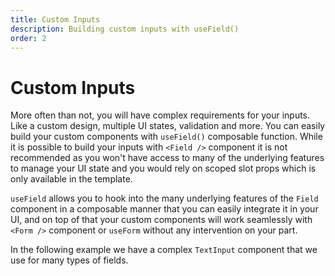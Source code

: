```yaml
---
title: Custom Inputs
description: Building custom inputs with useField()
order: 2
---
```


# Custom Inputs

More often than not, you will have complex requirements for your inputs. Like a custom design, multiple UI states, validation and more. You can easily build your custom components with `useField()` composable function. While it is possible to build your inputs with `<Field />` component it is not recommended as you won't have access to many of the underlying features to manage your UI state and you would rely on scoped slot props which is only available in the template.

`useField` allows you to hook into the many underlying features of the `Field` component in a composable manner that you can easily integrate it in your UI, and on top of that your custom components will work seamlessly with `<Form />` component or `useForm` without any intervention on your part.

In the following example we have a complex `TextInput` component that we use for many types of fields.

<live-example id="vee-validate-v4-custom-inputs"></live-example>
